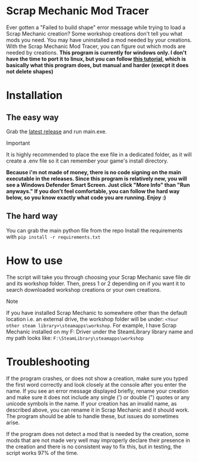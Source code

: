 # Scrap Mechanic Mod Tracer
Ever gotten a "Failed to build shape" error message while trying to load a Scrap Mechanic creation?
Some workshop creations don't tell you what mods you need.
You may have uninstalled a mod needed by your creations.
With the Scrap Mechanic Mod Tracer, you can figure out which mods are needed by creations.
**This program is currently for windows only. I don't have the time to port it to linux, but you can follow [this tutorial](https://github.com/git4o/scrap-mod-trace/blob/main/TUTORIAL.md), which is basically what this program does, but manual and harder (execpt it does not delete shapes)**

# Installation
## The easy way
Grab the [latest release](https://github.com/git4o/scrap-mod-trace/releases/tag/latest) and run  main.exe.
> [!IMPORTANT]
> It is highly recommended to place the exe file in a dedicated folder, as it will create a .env file so it can remember your game's install directory.
>
> **Because i'm not made of money, there is no code signing on the main executable in the releases. Since this program is relatively new, you will see a Windows Defender Smart Screen. Just click "More Info" than "Run anyways." If you don't feel comfortable, you can follow the hard way below, so you know exactly what code you are running. Enjoy :)**


## The hard way
You can grab the main python file from the repo
Install the requirements with `pip install -r requirements.txt`

# How to use
The script will take you through choosing your Scrap Mechanic save file dir and its workshop folder.
Then, press 1 or 2 depending on if you want it to search downloaded workshop creations or your own creations.
> [!NOTE]
> If you have installed Scrap Mechanic to somewhere other than the default location i.e. an external drive, the workshop folder will be under: `<Your other steam library>\steamapps\workshop`.
> For example, I have Scrap Mechanic installed on my F: Driver under the SteamLibrary library name and my path looks like:
> `F:\SteamLibrary\steamapps\workshop`

# Troubleshooting
If the program crashes, or does not show a creation, make sure you typed the first word correctly and look closely at the console after you enter the name.
If you see an error message displayed briefly, rename your creation and make sure it does not include any single (') or double (") quotes or any unicode symbols in the name.
If your creation has an invalid name, as described above, you can rename it in Scrap Mechanic and it should work.
The program should be able to handle these, but issues do sometimes arise.

If the program does not detect a mod that is needed by the creation, some mods that are not made very well may improperly declare their presence in the creation and there is no consistent way to fix this, but in testing, the script works 97% of the time.


